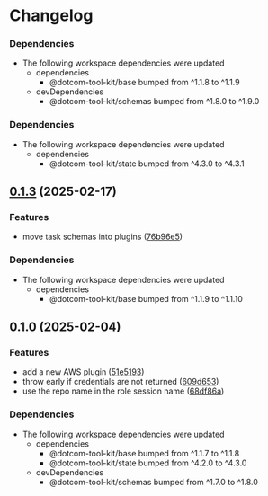 # Changelog

### Dependencies

* The following workspace dependencies were updated
  * dependencies
    * @dotcom-tool-kit/base bumped from ^1.1.8 to ^1.1.9
  * devDependencies
    * @dotcom-tool-kit/schemas bumped from ^1.8.0 to ^1.9.0

### Dependencies

* The following workspace dependencies were updated
  * dependencies
    * @dotcom-tool-kit/state bumped from ^4.3.0 to ^4.3.1

## [0.1.3](https://github.com/Financial-Times/dotcom-tool-kit/compare/aws-v0.1.2...aws-v0.1.3) (2025-02-17)


### Features

* move task schemas into plugins ([76b96e5](https://github.com/Financial-Times/dotcom-tool-kit/commit/76b96e54ea0c9880bbedcc708ffde77638c8c267))


### Dependencies

* The following workspace dependencies were updated
  * dependencies
    * @dotcom-tool-kit/base bumped from ^1.1.9 to ^1.1.10

## 0.1.0 (2025-02-04)


### Features

* add a new AWS plugin ([51e5193](https://github.com/Financial-Times/dotcom-tool-kit/commit/51e5193b8676d58bcbb25017267a20f3a60afe8b))
* throw early if credentials are not returned ([609d653](https://github.com/Financial-Times/dotcom-tool-kit/commit/609d6538b0f6fd2b9cc31717b6652c59432bde90))
* use the repo name in the role session name ([68df86a](https://github.com/Financial-Times/dotcom-tool-kit/commit/68df86a9dc0c9c32781cad77139afc3b653092cf))


### Dependencies

* The following workspace dependencies were updated
  * dependencies
    * @dotcom-tool-kit/base bumped from ^1.1.7 to ^1.1.8
    * @dotcom-tool-kit/state bumped from ^4.2.0 to ^4.3.0
  * devDependencies
    * @dotcom-tool-kit/schemas bumped from ^1.7.0 to ^1.8.0
